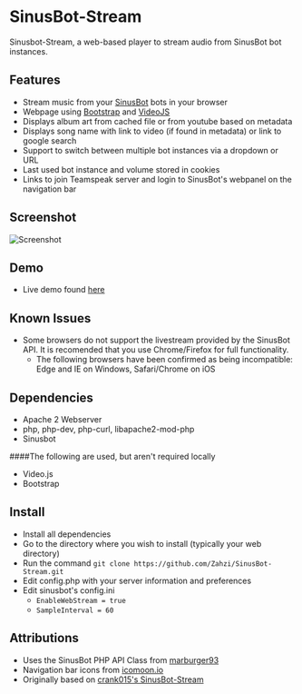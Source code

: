 # SinusBot-Stream
Sinusbot-Stream, a web-based player to stream audio from SinusBot bot instances.

## Features
- Stream music from your [SinusBot](https://www.sinusbot.com) bots in your browser
- Webpage using [Bootstrap](http://getbootstrap.com/) and [VideoJS](http://videojs.com/)
- Displays album art from cached file or from youtube based on metadata
- Displays song name with link to video (if found in metadata) or link to google search
- Support to switch between multiple bot instances via a dropdown or URL
- Last used bot instance and volume stored in cookies
- Links to join Teamspeak server and login to SinusBot's webpanel on the navigation bar

## Screenshot
![Screenshot](http://zahzi.us/screenshots/1478119632.png)


## Demo
- Live demo found [here](http://sinusbot.zahzi.us/SinusBot-Stream/)


## Known Issues
- Some browsers do not support the livestream provided by the SinusBot API. It is recomended that you use Chrome/Firefox for full functionality.
    - The following browsers have been confirmed as being incompatible: Edge and IE on Windows, Safari/Chrome on iOS


## Dependencies
- Apache 2 Webserver
- php, php-dev, php-curl, libapache2-mod-php
- Sinusbot

####The following are used, but aren't required locally
- Video.js
- Bootstrap


## Install
- Install all dependencies
- Go to the directory where you wish to install (typically your web directory)
- Run the command ```git clone https://github.com/Zahzi/SinusBot-Stream.git```
- Edit config.php with your server information and preferences
- Edit sinusbot's config.ini 
    - ```EnableWebStream = true```
    - ```SampleInterval = 60```


## Attributions
- Uses the SinusBot PHP API Class from [marburger93](https://github.com/marburger93/SinusBot-API-PHP-Class)
- Navigation bar icons from [icomoon.io](https://icomoon.io/)
- Originally based on [crank015's SinusBot-Stream](https://github.com/crank015/SinusBot-Stream/)
